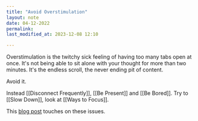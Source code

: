 ```yaml
---
title: "Avoid Overstimulation"
layout: note
date: 04-12-2022
permalink:
last_modified_at: 2023-12-08 12:10

---
```


Overstimulation is the twitchy sick feeling of having too many tabs open at once. It's not being able to sit alone with your thought for more than two minutes. It's the endless scroll, the never ending pit of content.

Avoid it. 

Instead [[Disconnect Frequently]], [[Be Present]] and [[Be Bored]]. Try to [[Slow Down]], look at [[Ways to Focus]].

This [blog post](https://www.davidralphlewis.co.uk/step-away-from-the-internet/) touches on these issues.
